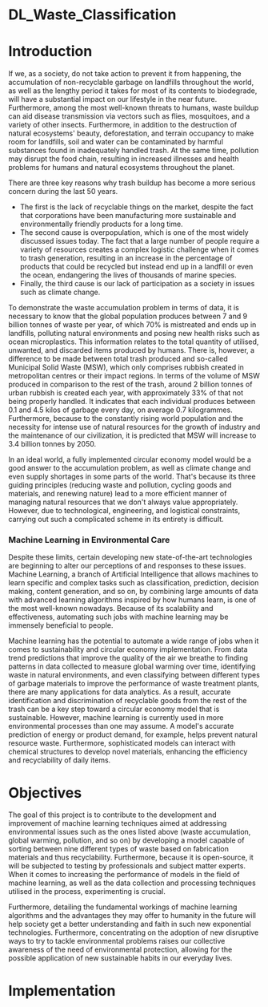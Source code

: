 # DL_Waste_Classification

# Introduction
If we, as a society, do not take action to prevent it from happening, the accumulation of non-recyclable garbage on landfills throughout the world, as well as the lengthy period it takes for most of its contents to biodegrade, will have a substantial impact on our lifestyle in the near future. Furthermore, among the most well-known threats to humans, waste buildup can aid disease transmission via vectors such as flies, mosquitoes, and a variety of other insects. Furthermore, in addition to the destruction of natural ecosystems' beauty, deforestation, and terrain occupancy to make room for landfills, soil and water can be contaminated by harmful substances found in inadequately handled trash. At the same time, pollution may disrupt the food chain, resulting in increased illnesses and health problems for humans and natural ecosystems throughout the planet.

There are three key reasons why trash buildup has become a more serious concern during the last 50 years. 
- The first is the lack of recyclable things on the market, despite the fact that corporations have been manufacturing more sustainable and environmentally friendly products for a long time. 
- The second cause is overpopulation, which is one of the most widely discussed issues today. The fact that a large number of people require a variety of resources creates a complex logistic challenge when it comes to trash generation, resulting in an increase in the percentage of products that could be recycled but instead end up in a landfill or even the ocean, endangering the lives of thousands of marine species. 
- Finally, the third cause is our lack of participation as a society in issues such as climate change.

To demonstrate the waste accumulation problem in terms of data, it is necessary to know that the global population produces between 7 and 9 billion tonnes of waste per year, of which 70% is mistreated and ends up in landfills, polluting natural environments and posing new health risks such as ocean microplastics. This information relates to the total quantity of utilised, unwanted, and discarded items produced by humans. There is, however, a difference to be made between total trash produced and so-called Municipal Solid Waste (MSW), which only comprises rubbish created in metropolitan centres or their impact regions. In terms of the volume of MSW produced in comparison to the rest of the trash, around 2 billion tonnes of urban rubbish is created each year, with approximately 33% of that not being properly handled. It indicates that each individual produces between 0.1 and 4.5 kilos of garbage every day, on average 0.7 kilogrammes. Furthermore, because to the constantly rising world population and the necessity for intense use of natural resources for the growth of industry and the maintenance of our civilization, it is predicted that MSW will increase to 3.4 billion tonnes by 2050.

In an ideal world, a fully implemented circular economy model would be a good answer to the accumulation problem, as well as climate change and even supply shortages in some parts of the world. That's because its three guiding principles (reducing waste and pollution, cycling goods and materials, and renewing nature) lead to a more efficient manner of managing natural resources that we don't always value appropriately. However, due to technological, engineering, and logistical constraints, carrying out such a complicated scheme in its entirety is difficult.

### Machine Learning in Environmental Care
Despite these limits, certain developing new state-of-the-art technologies are beginning to alter our perceptions of and responses to these issues. Machine Learning, a branch of Artificial Intelligence that allows machines to learn specific and complex tasks such as classification, prediction, decision making, content generation, and so on, by combining large amounts of data with advanced learning algorithms inspired by how humans learn, is one of the most well-known nowadays. Because of its scalability and effectiveness, automating such jobs with machine learning may be immensely beneficial to people.

Machine learning has the potential to automate a wide range of jobs when it comes to sustainability and circular economy implementation. From data trend predictions that improve the quality of the air we breathe to finding patterns in data collected to measure global warming over time, identifying waste in natural environments, and even classifying between different types of garbage materials to improve the performance of waste treatment plants, there are many applications for data analytics. As a result, accurate identification and discrimination of recyclable goods from the rest of the trash can be a key step toward a circular economy model that is sustainable. However, machine learning is currently used in more environmental processes than one may assume. A model's accurate prediction of energy or product demand, for example, helps prevent natural resource waste. Furthermore, sophisticated models can interact with chemical structures to develop novel materials, enhancing the efficiency and recyclability of daily items.

# Objectives
The goal of this project is to contribute to the development and improvement of machine learning techniques aimed at addressing environmental issues such as the ones listed above (waste accumulation, global warming, pollution, and so on) by developing a model capable of sorting between nine different types of waste based on fabrication materials and thus recyclability. Furthermore, because it is open-source, it will be subjected to testing by professionals and subject matter experts. When it comes to increasing the performance of models in the field of machine learning, as well as the data collection and processing techniques utilised in the process, experimenting is crucial.

Furthermore, detailing the fundamental workings of machine learning algorithms and the advantages they may offer to humanity in the future will help society get a better understanding and faith in such new exponential technologies. Furthermore, concentrating on the adoption of new disruptive ways to try to tackle environmental problems raises our collective awareness of the need of environmental protection, allowing for the possible application of new sustainable habits in our everyday lives.

# Implementation
